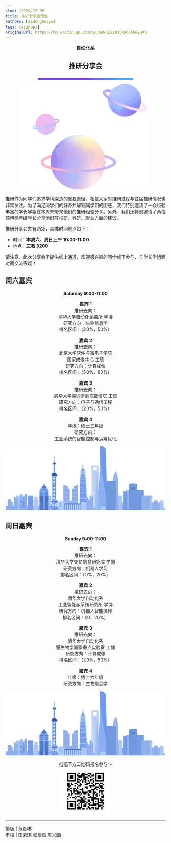 ```yaml
---
slug: /2024/12-05
title: 推研分享会预告
authors: [zidonghuayu]
tags: [signups]
originalUrl: https://mp.weixin.qq.com/s/3DeN8ES1OsCWyCvahG2GAQ
---
```


<center>
    <strong>自动化系</strong>
    <br />
    <h2>推研分享会</h2>

![图片](img/1.gif)  
![图片](img/2.gif)</center>

推研作为同学们追求学科深造的重要途径，相信大家对推研过程与往届推研情况也非常关注。为了满足同学们的好奇并解答同学们的困惑，我们特别邀请了一众经验丰富的学长学姐在本周末带来他们的推研经验分享。另外，我们还特别邀请了两位硕博高年级学长分享他们在推研、科研、就业方面的建议。

推研分享会共有两场，具体时间地点如下：

- 时间：**本周六、周日上午 10:00-11:00**
- 地点：**三教 3200**

<!--truncate-->

请注意，此次分享会不提供线上通道，欢迎感兴趣的同学线下参与，与学长学姐面对面交流答疑！

## 周六嘉宾

**<center>Saturday 9:00-11:00**

**嘉宾 1**  
推研去向：  
清华大学自动化系脑所 学博  
研究方向：生物信息学  
排名区间：（20%，50%）

**嘉宾 2**  
推研去向：  
北京大学软件与微电子学院  
国家成像中心 工硕  
研究方向：计算成像  
排名区间：（50%，80%）

**嘉宾 3**  
推研去向：  
清华大学深圳研究院数信院 工硕  
研究方向：电子与通信工程  
排名区间：（20%，50%）

**嘉宾 4**  
年级：硕士三年级  
研究方向：  
工业系统的智能控制与运筹优化

![图片](img/3.png)</center>

## 周日嘉宾

**<center>Sunday 9:00-11:00**

**嘉宾 1**  
推研去向：  
清华大学交叉信息研究院 学博  
研究方向：机器人学习  
排名区间：（0%，20%）

**嘉宾 2**  
推研去向：  
清华大学自动化系  
工业智能与系统研究所 学博  
研究方向：机器人智能操作  
排名区间：（0，20%）

**嘉宾 3**  
推研去向：  
清华大学自动化系  
膜生物学国家重点实验室 工博  
研究方向：计算成像  
排名区间：（20%，50%）

**嘉宾 4**  
年级：博士六年级  
研究方向：生物信息学

![图片](img/3.png)

扫描下方二维码报名参与～  
![报名二维码](img/4.jpeg)</center>

---

排版 | 范嘉琳  
审核 | 田荣琪 张琰然 周义函
